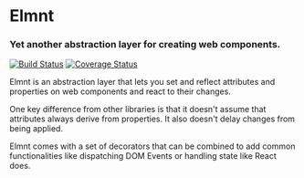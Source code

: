 # Elmnt

### Yet another abstraction layer for creating web components.

[![Build Status](https://travis-ci.com/leofavre/elmnt.svg?branch=master)](https://travis-ci.com/leofavre/elmnt) [![Coverage Status](https://coveralls.io/repos/github/leofavre/elmnt/badge.svg?branch=master)](https://coveralls.io/github/leofavre/elmnt?branch=master)

Elmnt is an abstraction layer that lets you set and reflect attributes and properties on web components and react to their changes.

One key difference from other libraries is that it doesn't assume that attributes always derive from properties. It also doesn't delay changes from being applied.

Elmnt comes with a set of decorators that can be combined to add common functionalities like dispatching DOM Events or handling state like React does.